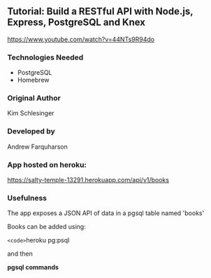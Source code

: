 ## Tutorial: Build a RESTful API with Node.js, Express, PostgreSQL and Knex

https://www.youtube.com/watch?v=44NTs9R94do

### Technologies Needed

* PostgreSQL
* Homebrew

### Original Author

Kim Schlesinger

### Developed by

Andrew Farquharson

### App hosted on heroku:

https://salty-temple-13291.herokuapp.com/api/v1/books

### Usefulness

The app exposes a JSON API of data in a pgsql table named 'books'

Books can be added using:

`<code>`heroku pg:psql

and then

**pgsql commands**


